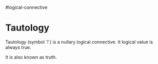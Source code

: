 #logical-connective

# Tautology

Tautology (symbol $\top$) is a nullary logical connective.
It logical value is always true.

It is also known as truth.

